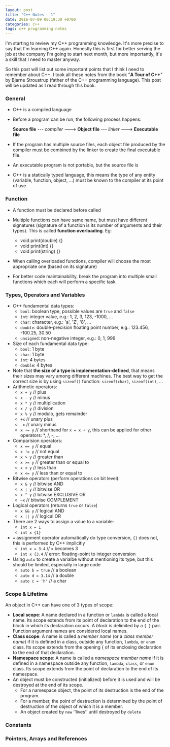 ```yaml
---
layout: post
title: "C++ Notes - 1"
date: 2016-07-09 00:19:30 +0700
categories: c++
tags: c++ programming notes
---
```


I'm starting to review my C++ programming knowledge. It's more precise to say that I'm learning C++ again. Honestly this is first for better serving the job at the company I'm going to start next month, but more importantly, it's a skill that I need to master anyway. 

So this post will list out some important points that I think I need to remember about C++. I took all these notes from the book "**A Tour of C++**" by Bjarne Stroustrup (father of the C++ programming language). This post will be updated as I read through this book. 

### General

- C++ is a compiled language
- Before a program can be run, the following process happens:

    **Source file**  --- *compiler* ---> **Object file**  --- *linker* ---> **Executable file**
    
- If the program has multiple source files, each object file produced by the compiler must be combined by the linker to create the final executable file.
- An executable program is not portable, but the source file is
- C++ is a statically typed language, this means the type of any entity (variable, function, object, ...) must be known to the compiler at its point of use

### Function

- A function must be declared before called
- Multiple functions can have same name, but must have different signatures (signature of a function is its number of arguments and their types). This is called **function overloading**. Eg:
    - void print(double) {}
    - void print(int) {}
    - void print(string) {}
    
- When calling overloaded functions, compiler will choose the most appropriate one (based on its signature)
- For better code maintainability, break the program into multiple small functions which each will perform a specific task

### Types, Operators and Variables

- C++ fundamental data types:
    - `bool`: boolean type, possible values are `true` and `false`
    - `int`: integer value, e.g.: 1, 2, 3, 123, -1000, ...
    - `char`: character, e.g.: 'a', 'Z', '8', ...
    - `double`: double-precision floating point number, e.g.: 123.456, -100.25, 30.50
    - `unsigned`: non-negative integer, e.g.: 0, 1, 999
- Size of each fundamental data type:
    - `bool`: 1 byte
    - `char`: 1 byte
    - `int`: 4 bytes
    - `double`: 4 bytes
- Note that **the size of a type is implementation-defined**, that means their sizes may vary among different machines. The best way to get the correct size is by using `sizeof()` function: `sizeof(char)`, `sizeof(int)`, ...
- Arithmetic operators:
    - `x + y`   // plus 
    - `x - y`   // minus
    - `x * y`   // multiplication
    - `x / y`   // division
    - `x % y`   // modulo, gets remainder
    - `+x`     // unary plus
    - `-x`     // unary minus
    - `x += y`  // shorthand for `x = x + y`, this can be applied for other operators: *, /, -, ...
- Comparision operators:
    - `x == y`  // equal
    - `x != y`  // not equal
    - `x > y`   // greater than
    - `x >= y`  // greater than or equal to
    - `x < y`   // less than
    - `x <= y`  // less than or equal to    
- Bitwise operators (perform operations on bit level):
    - `x & y`     // bitwise AND
    - `x | y`     // bitwise OR
    - `x ^ y`     // bitwise EXCLUSIVE OR
    - `~x`        // bitwise COMPLEMENT 
- Logical operators (returns `true` or `false`)
    - `x && y`    // logical AND
    - `x || y`    // logical OR
- There are 2 ways to assign a value to a variable:
    - `int x = 1`
    - `int x {1}`
- `=` assignment operator automatically do type conversion, `{}` does not, this is performed by C++ implicitly
    - `int x = 3.4` // `x` becomes 3
    - `int x {3.4`  // error: floating-point to integer conversion
- Using `auto` to create a varialbe without mentioning its type, but this should be limited, especially in large code
    - `auto b = true`   // a boolean
    - `auto d = 3.14`   // a double
    - `auto c = 'h'`    // a char
    
### Scope & Lifetime

An object in C++ can have one of 3 types of scope:

- **Local scope**: A name declared in a function or `lambda` is called a local name. Its scope extends from its point of declaration to the end of the block in which its declaration occurs. A *block* is delimited by a `{ }` pair. Function argument names are considered local names.
- **Class scope**: A name is called a *member name* (or a *class member name*) if it is defined in a
class, outside any function, `lambda`, or `enum` class. Its scope extends from the opening { of its enclosing declaration to the end of that declaration.
- **Namespace scope**: A name is called a *namespace member name* if it is defined in a namespace outside any function, `lambda`, `class`, or `enum` class. Its scope extends from the point of declaration to the end of its namespace. 
- An object must be constructed (initialized) before it is used and will be destroyed at the end of its scope. 
    - For a namespace object, the point of its destruction is the end of the program.
    - For a member, the point of destruction is determined by the point of destruction of the object of which it is a member. 
    - An object created by `new` ‘‘lives’’ until destroyed by `delete`
    
### Constants

### Pointers, Arrays and References

